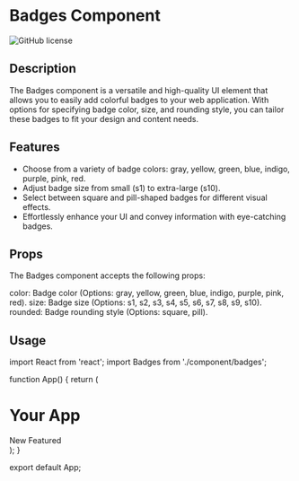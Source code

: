 # Badges Component

![GitHub license](https://github.com/elm-Saad/React_Component_Library.git/src/component/)

## Description

The Badges component is a versatile and high-quality UI element that allows you to easily add colorful badges to your web application. With options for specifying badge color, size, and rounding style, you can tailor these badges to fit your design and content needs.

## Features

- Choose from a variety of badge colors: gray, yellow, green, blue, indigo, purple, pink, red.
- Adjust badge size from small (s1) to extra-large (s10).
- Select between square and pill-shaped badges for different visual effects.
- Effortlessly enhance your UI and convey information with eye-catching badges.

## Props
The Badges component accepts the following props:

color: Badge color (Options: gray, yellow, green, blue, indigo, purple, pink, red).
size: Badge size (Options: s1, s2, s3, s4, s5, s6, s7, s8, s9, s10).
rounded: Badge rounding style (Options: square, pill).

## Usage

import React from 'react';
import Badges from './component/badges';

function App() {
  return (
    <div>
      <h1>Your App</h1>
      <Badges color="blue" size="s2" rounded="square">
        New
      </Badges>
      <Badges color="green" size="s4" rounded="pill">
        Featured
      </Badges>
    </div>
  );
}

export default App;

